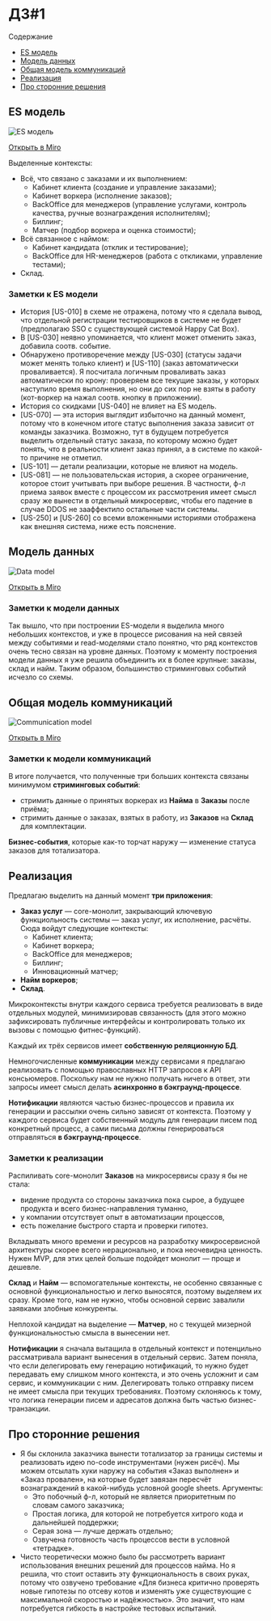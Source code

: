 # ДЗ#1

Содержание
 - [ES модель](#es-модель)
 - [Модель данных](#модель-данных)
 - [Общая модель коммуникаций](#общая-модель-коммуникаций)
 - [Реализация](#реализация)
 - [Про сторонние решения](#про-сторонние-решения)

## ES модель

![ES модель](https://github.com/foxy-eyed/mcf-project/blob/hw-1/homework-1/img/ES_model.jpg)

[Открыть в Miro](https://miro.com/app/board/uXjVNNeyOQc=/?share_link_id=321736457182)

Выделенные контексты:
  - Всё, что связано с заказами и их выполнением:
    - Кабинет клиента (создание и управление заказами);
    - Кабинет воркера (исполнение заказов);
    - BackOffice для менеджеров (управление услугами, контроль качества, ручные вознаграждения исполнителям);
    - Биллинг;
    - Матчер (подбор воркера и оценка стоимости);
  - Всё связанное с наймом:
    - Кабинет кандидата (отклик и тестирование);
    - BackOffice для HR-менеджеров (работа с откликами, управление тестами);
  - Склад.
     
### Заметки к ES модели
  - История [US-010] в схеме не отражена, потому что я сделала вывод, что отдельной регистрации тестировщиков в системе
не будет (предполагаю SSO с существующей системой Happy Cat Box).
  - В [US-030] неявно упоминается, что клиент может отменить заказ, добавила соотв. событие.
  - Обнаружено противоречение между [US-030] (статусы задачи может менять только клиент) и [US-110]
(заказ автоматически проваливается). Я посчитала логичным проваливать заказ автоматически по крону: 
проверяем все текущие заказы, у которых наступило время выполнения, но они до сих пор не взяты в работу 
(кот-воркер на нажал соотв. кнопку в приложении).
  - История со скидками [US-040] не влияет на ES модель.
  - [US-070] — эта история выглядит избыточно на данный момент, потому что в конечном итоге статус выполнения заказа
зависит от команды заказчика. Возможно, тут в будущем потребуется выделить отдельный статус заказа, по которому можно 
будет понять, что в реальности клиент заказ принял, а в системе по какой-то причине не отметил.
  - [US-101] — детали реализации, которые не влияют на модель.
  - [US-081] — не пользовательская история, а скорее ограничение, которое стоит учитывать при выборе решения. 
В частности, ф-л приема заявок вместе с процессом их рассмотрения имеет смысл сразу же вынести в отдельный микросервис,
чтобы его падение в случае DDOS не зааффектило остальные части системы.
  - [US-250] и [US-260] со всеми вложенными историями отображена как внешняя система, ниже есть пояснение.

## Модель данных

![Data model](https://github.com/foxy-eyed/mcf-project/blob/hw-1/homework-1/img/data_model.jpg)

[Открыть в Miro](https://miro.com/app/board/uXjVNMS8xzo=/?share_link_id=43973897252)

### Заметки к модели данных

Так вышло, что при построении ES-модели я выделила много небольших контекстов, и уже в процессе рисования на ней связей
между событиями и read-моделями стало понятно, что ряд контекстов очень тесно связан на уровне данных.
Поэтому к моменту построения модели данных я уже решила объединить их в более крупные: заказы, склад и найм. 
Таким образом, большинство стриминговых событий исчезло со схемы.

## Общая модель коммуникаций

![Communication model](https://github.com/foxy-eyed/mcf-project/blob/hw-1/homework-1/img/system_schema.jpg)

[Открыть в Miro](https://miro.com/app/board/uXjVNLnCn5E=/?share_link_id=938097208728)

### Заметки к модели коммуникаций

В итоге получается, что полученные три больших контекста связаны минимумом **стриминговых событий**:
  - стримить данные о принятых воркерах из **Найма** в **Заказы** после приёма;
  - стримить данные о заказах, взятых в работу, из **Заказов** на **Склад** для комплектации.

**Бизнес-события**, которые как-то торчат наружу — изменение статуса заказов для тотализатора.

## Реализация

Предлагаю выделить на данный момент **три приложения**:
  - **Заказ услуг** — core-монолит, закрывающий ключевую функциольность системы — заказ услуг, их исполнение, расчёты. Сюда войдут следующие контексты:
    - Кабинет клиента;
    - Кабинет воркера;
    - BackOffice для менеджеров;
    - Биллинг;
    - Инновационный матчер;
  - **Найм воркеров**;
  - **Склад**.

Микроконтексты внутри каждого сервиса требуется реализовать в виде отдельных модулей, минимизировав связанность
(для этого можно зафиксировать публичные интерфейсы и контролировать только их вызовы с помощью фитнес-функций).

Каждый их трёх сервисов имеет **собственную реляционную БД**.

Немногочисленные **коммуникации** между сервисами я предлагаю реализовать с помощью православных HTTP запросов к API консьюмеров.
Поскольку нам не нужно получать ничего в ответ, эти запросы имеет смысл делать **асинхронно в бэкграунд-процессе**.

**Нотификации** являются частью бизнес-процессов и правила их генерации и рассылки очень сильно зависят от контекста.
Поэтому у каждого сервиса будет собственный модуль для генерации писем под конкретный процесс, а сами письма должны
генерироваться отправляться **в бэкграунд-процессе**.

### Заметки к реализации
Распиливать core-монолит **Заказов** на микросервисы сразу я бы не стала:
  - видение продукта со стороны заказчика пока сырое, а будущее продукта и всего бизнес-направления туманно,
  - у компании отсутствует опыт в автоматизации процессов,
  - есть пожелание быстрого старта и проверки гипотез.

Вкладывать много времени и ресурсов на разработку микросервисной архитектуры скорее всего нерационально, и пока
неочевидна ценность. Нужен MVP, для этих целей больше подойдет монолит — проще и дешевле.

**Склад** и **Найм** — вспомогательные контексты, не особенно связанные с основной функциональностью и легко выносятся,
поэтому выделяем их сразу. Кроме того, нам не нужно, чтобы основной сервис завалили заявками злобные конкуренты.

Неплохой кандидат на выделение — **Матчер**, но с текущей мизерной функциональностью смысла в вынесении нет.

**Нотификации** я сначала вытащила в отдельный контекст и потенцильно рассматривала вариант вынесения в отдельный сервис.
Затем поняла, что если делегировать ему генерацию нотификаций, то нужно будет передавать ему слишком много контекста,
и это очень усложнит и сам сервис, и коммуникации с ним. Делегировать только отправку писем не имеет смысла при текущих
требованиях. Поэтому склоняюсь к тому, что логика генерации писем и адресатов должна быть частью бизнес-транзакции.

## Про сторонние решения
  - Я бы склонила заказчика вынести тотализатор за границы системы и реализовать идею no-code инструментами (нужен рисёч). 
Мы можем отсылать хуки наружу на события «Заказ выполнен» и «Заказ провален», на которые будет завязан пересчёт
вознаграждений в какой-нибудь условной google sheets.
Аргументы:
    - Это побочный ф-л, который не является приоритетным по словам самого заказчика;
    - Простая логика, для которой не потребуется хитрого кода и дальнейшей поддержки;
    - Серая зона — лучше держать отдельно;
    - Озвучена готовность часть процессов вести в условной «тетрадке».
  - Чисто теоретически можно было бы рассмотреть вариант использования внешних решений для процессов найма. Но я решила,
что стоит оставить эту функциональность в своих руках, потому что озвучено требование «Для бизнеса критично проверять
новые гипотезы по отсеву котов и изменять уже существующие с максимальной скоростью и надёжностью».
Это значит, что нам потребуется гибкость в настройке тестовых испытаний.
